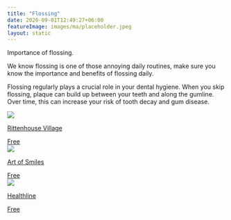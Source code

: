 ```yaml
---
title: "Flossing"
date: 2020-09-01T12:49:27+06:00
featureImage: images/ma/placeholder.jpeg
layout: static
---
```


Importance of flossing.

We know flossing is one of those annoying daily routines, make sure you know the importance and benefits of flossing daily.

Flossing regularly plays a crucial role in your dental hygiene. When you skip flossing, plaque can build up between your teeth and along the gumline. Over time, this can increase your risk of tooth decay and gum disease.

<a class="ma-link" href="https://www.rittenhousevillages.com/assisted-living-blog/the-importance-of-flossing-for-seniors/"><div class="ma-card ma-card-Health"><div class="ma-icon"><img src ="/images/icon-check.png"/></div><div class="ma-name"><p>Rittenhouse Village</p></div><div class="ma-paid-text"><span>Free</span></div></div></a><a class="ma-link" href="https://www.artofsmilespasadena.com/flossing-tips-for-seniors-older-adults/"><div class="ma-card ma-card-Health"><div class="ma-icon"><img src ="/images/icon-check.png"/></div><div class="ma-name"><p>Art of Smiles</p></div><div class="ma-paid-text"><span>Free</span></div></div></a><a class="ma-link" href="https://www.healthline.com/health/how-to-floss"><div class="ma-card ma-card-Health"><div class="ma-icon"><img src ="/images/icon-check.png"/></div><div class="ma-name"><p>Healthline</p></div><div class="ma-paid-text"><span>Free</span></div></div></a>  

<br/><br/>







